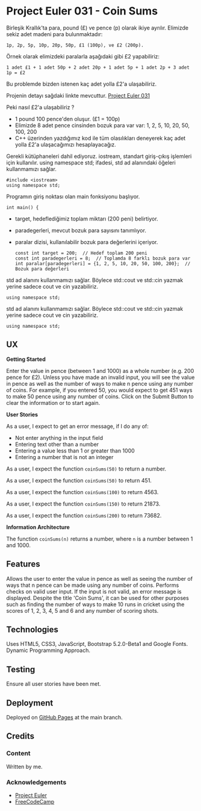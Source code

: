 # Project Euler 031 - Coin Sums

Birleşik Krallık'ta para, pound (£) ve pence (p) olarak ikiye ayrılır. Elimizde sekiz adet madeni para bulunmaktadır:

    1p, 2p, 5p, 10p, 20p, 50p, £1 (100p), ve £2 (200p).

Örnek olarak elimizdeki paralarla aşağıdaki gibi £2 yapabiliriz:

    1 adet £1 + 1 adet 50p + 2 adet 20p + 1 adet 5p + 1 adet 2p + 3 adet 1p = £2

Bu problemde bizden istenen kaç adet yolla £2'a ulaşabiliriz.

Projenin detayı sağdaki linkte mevcuttur. [Project Euler 031](https://projecteuler.net/problem=31)

Peki nasıl £2'a ulaşabiliriz ?

- 1 pound 100 pence'den oluşur. (£1 = 100p)
- Elimizde 8 adet pence cinsinden bozuk para var var: 1, 2, 5, 10, 20, 50, 100, 200
- C++ üzerinden yazdığımız kod ile tüm olasılıkları deneyerek kaç adet yolla £2'a ulaşacağımızı hesaplayacağız.



Gerekli kütüphaneleri dahil ediyoruz. iostream, standart giriş-çıkış işlemleri için kullanılır. using namespace std; ifadesi, std ad alanındaki öğeleri kullanmamızı sağlar.

    #include <iostream>
    using namespace std;

    
Programın giriş noktası olan main fonksiyonu başlıyor.
 
    int main() {

- target, hedeflediğimiz toplam miktarı (200 peni) belirtiyor.
- paradegerleri, mevcut bozuk para sayısını tanımlıyor.
- paralar dizisi, kullanılabilir bozuk para değerlerini içeriyor. 

      const int target = 200;  // Hedef toplam 200 peni
      const int paradegerleri = 8;  // Toplamda 8 farklı bozuk para var
      int paralar[paradegerleri] = {1, 2, 5, 10, 20, 50, 100, 200};  // Bozuk para değerleri

 std ad alanını kullanmamızı sağlar. Böylece std::cout ve std::cin yazmak yerine sadece cout ve cin yazabiliriz.
 
    using namespace std;

 std ad alanını kullanmamızı sağlar. Böylece std::cout ve std::cin yazmak yerine sadece cout ve cin yazabiliriz.
 
    using namespace std;




## UX

**Getting Started**

Enter the value in pence (between 1 and 1000) as a whole number (e.g. 200 pence for £2).  Unless you have made an invalid input, you will see the value in pence as well as the number of ways to make n pence using any number of coins.  For example, if you entered 50, you would expect to get 451 ways to make 50 pence using any number of coins.  Click on the Submit Button to clear the information or to start again.

**User Stories**

As a user, I expect to get an error message, if I do any of:

- Not enter anything in the input field
- Entering text other than a number
- Entering a value less than 1 or greater than 1000
- Entering a number that is not an integer

As a user, I expect the function `coinSums(50)` to return a number.

As a user, I expect the function `coinSums(50)` to return 451.

As a user, I expect the function `coinSums(100)` to return 4563.

As a user, I expect the function `coinSums(150)` to return 21873.

As a user, I expect the function `coinSums(200)` to return 73682.

**Information Architecture**

The function `coinSums(n)` returns a number, where `n` is a number between 1 and 1000.

## Features

Allows the user to enter the value in pence as well as seeing the number of ways that n pence can be made using any number of coins.  Performs checks on valid user input.  If the input is not valid, an error message is displayed.  Despite the title 'Coin Sums', it can be used for other purposes such as finding the number of ways to make 10 runs in cricket using the scores of 1, 2, 3, 4, 5 and 6 and any number of scoring shots.

## Technologies

Uses HTML5, CSS3, JavaScript, Bootstrap 5.2.0-Beta1 and Google Fonts.  Dynamic Programming Approach.

## Testing

Ensure all user stories have been met.

## Deployment

Deployed on [GitHub Pages](https://derektypist.github.io/project-euler-031) at the main branch.

## Credits

### Content

Written by me.

### Acknowledgements

- [Project Euler](https://projecteuler.net)
- [FreeCodeCamp](https://www.freecodecamp.org)
